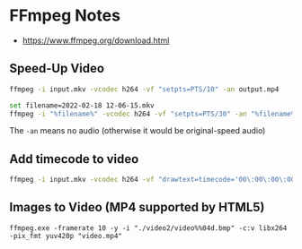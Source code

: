 # FFmpeg Notes

* https://www.ffmpeg.org/download.html

## Speed-Up Video
```sh
ffmpeg -i input.mkv -vcodec h264 -vf "setpts=PTS/10" -an output.mp4
```

```sh
set filename=2022-02-18 12-06-15.mkv
ffmpeg -i "%filename%" -vcodec h264 -vf "setpts=PTS/30" -an "%filename%-fast.mp4"
```

The `-an` means no audio (otherwise it would be original-speed audio)

## Add timecode to video
```sh
ffmpeg -i input.mkv -vcodec h264 -vf "drawtext=timecode='00\:00\:00\:00':r=30:x=(w-tw)/2:y=0:fontcolor=white:fontsize=(h/15):box=1:boxcolor=0x00000099" output.mp4
```

## Images to Video (MP4 supported by HTML5)

```
ffmpeg.exe -framerate 10 -y -i "./video2/video%%04d.bmp" -c:v libx264 -pix_fmt yuv420p "video.mp4"
```
